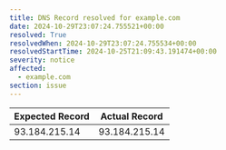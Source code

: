 ```yaml
---
title: DNS Record resolved for example.com
date: 2024-10-29T23:07:24.755521+00:00
resolved: True
resolvedWhen: 2024-10-29T23:07:24.755534+00:00
resolvedStartTime: 2024-10-25T21:09:43.191474+00:00
severity: notice
affected:
  - example.com
section: issue
---
```


| Expected Record  | Actual Record  |
|------------------|----------------|
| 93.184.215.14 | 93.184.215.14 |
